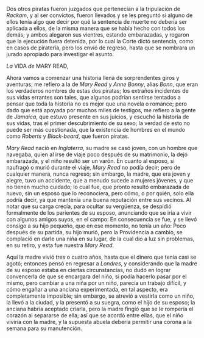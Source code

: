 Dos otros piratas fueron juzgados que pertenecían a la tripulación de *Rackam*, y al ser convictos, fueron llevados y se les preguntó si alguno de ellos tenía algo que decir por qué la sentencia de muerte no debería ser aplicada a ellos, de la misma manera que se había hecho con todos los demás; y ambos alegaron sus vientres, estando embarazadas, y rogaron que la ejecución fuera detenida, por lo cual la Corte dictó sentencia, como en casos de piratería, pero los envió de regreso, hasta que se nombrara un jurado apropiado para investigar el asunto.

*La* VIDA *de* MARY READ,

Ahora vamos a comenzar una historia llena de sorprendentes giros y aventuras; me refiero a la de *Mary Read* y *Anne Bonny*, alias *Bonn*, que eran los verdaderos nombres de estas dos piratas; los extraños incidentes de sus vidas errantes son tales, que algunos podrían sentirse tentados a pensar que toda la historia no es mejor que una novela o romance; pero dado que está apoyada por muchos miles de testigos, me refiero a la gente de *Jamaica*, que estuvo presente en sus juicios, y escuchó la historia de sus vidas, tras el primer descubrimiento de su sexo; la verdad de esto no puede ser más cuestionada, que la existencia de hombres en el mundo como *Roberts* y *Black-beard*, que fueron piratas.

*Mary Read* nació en *Inglaterra*, su madre se casó joven, con un hombre que navegaba, quien al irse de viaje poco después de su matrimonio, la dejó embarazada, y el niño resultó ser un varón. En cuanto al esposo, si naufragó o murió durante el viaje, *Mary Read* no podía decir; pero de cualquier manera, nunca regresó; sin embargo, la madre, que era joven y alegre, tuvo un accidente, que a menudo sucede a mujeres jóvenes, y que no tienen mucho cuidado; lo cual fue, que pronto resultó embarazada de nuevo, sin un esposo que lo reconociera, pero cómo, o por quién, solo ella podría decir, ya que mantenía una buena reputación entre sus vecinos. Al notar que su carga crecía, para ocultar su vergüenza, se despidió formalmente de los parientes de su esposo, anunciando que se iría a vivir con algunos amigos suyos, en el campo: En consecuencia se fue, y se llevó consigo a su hijo pequeño, que en ese momento, no tenía un año: Poco después de su partida, su hijo murió, pero la Providencia a cambio, se complació en darle una niña en su lugar, de la cual dio a luz sin problemas, en su retiro, y esta fue nuestra *Mary Read*.

Aquí la madre vivió tres o cuatro años, hasta que el dinero que tenía casi se agotó; entonces pensó en regresar a *Londres*, y considerando que la madre de su esposo estaba en ciertas circunstancias, no dudó en lograr convencerla de que se encargara del niño, si podía hacerlo pasar por el mismo, pero cambiar a una niña por un niño, parecía un trabajo difícil, y cómo engañar a una anciana experimentada, en tal aspecto, era completamente imposible; sin embargo, se atrevió a vestirla como un niño, la llevó a la ciudad, y la presentó a su suegra, como el hijo de su esposo; la anciana habría aceptado criarla, pero la madre fingió que se le rompería el corazón al separarse de ella; así que se acordó entre ellas, que el niño viviría con la madre, y la supuesta abuela debería permitir una corona a la semana para su manutención.
